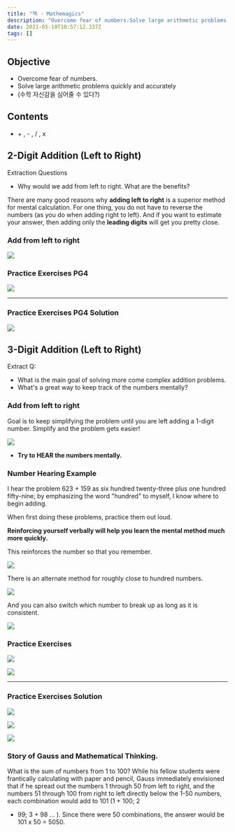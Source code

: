 ```yaml
---
title: "책 - Mathemagics"
description: "Overcome fear of numbers.Solve large arithmetic problems quickly and accuratelyExtraction QuestionsWhy would we add from left to right. What are the b"
date: 2021-05-10T10:57:12.337Z
tags: []
---
```

## Objective 
- Overcome fear of numbers.
- Solve large arithmetic problems quickly and accurately
- (수학 자신감을 심어줄 수 있다?) 

## Contents
- \+ , - , / , x 

## 2-Digit Addition (Left to Right)

Extraction Questions

- Why would we add from left to right. What are the benefits?

There are many good reasons why **adding left to right** is a superior method for mental calculation. For one thing, you do not have to reverse the numbers (as you do when adding right to left). And if you want to estimate your answer, then adding only the **leading digits** will get you pretty close.

### Add from left to right

![](/images/e0f43781-809c-4fc3-8845-7d57d1019709-image.png)

### Practice Exercises PG4
![](/images/9fec663b-7376-40fc-821a-c382305c74e8-image.png)

---

### Practice Exercises PG4 Solution
![](/images/aa2e2e56-5ece-43ee-9a99-b2efc7769bdd-image.png)

## 3-Digit Addition (Left to Right)

Extract Q:
- What is the main goal of solving more come complex addition problems.
- What's a great way to keep track of the numbers mentally?

### Add from left to right

Goal is to keep simplifying the problem until you are left adding a 1-digit number. Simplify and the problem gets easier!

![](/images/b1dace58-e839-48bf-a6d7-3d70f315ecb3-image.png)

- **Try to HEAR the numbers mentally.**

### Number Hearing Example

I hear the problem 623 + 159 as six hundred twenty-three plus one hundred fifty-nine; by emphasizing the word "hundred" to myself, I know where to begin adding.

When first doing these problems, practice them out loud. 

**Reinforcing yourself verbally will help you learn the mental method much more quickly.**

This reinforces the number so that you remember. 

![](/images/c8f809c6-11c1-4f06-be71-723f323e73aa-image.png)

There is an alternate method for roughly close to hundred numbers. 

![](/images/831c85b7-1d5f-4d7e-92c4-e2170f2bd9b4-image.png)

And you can also switch which number to break up as long as it is consistent.

![](/images/05dcdd19-b1ca-4257-a208-65c124ed8499-image.png)

### Practice Exercises

![](/images/81e81cad-49db-4680-90c9-bbe374d30325-image.png)

![](/images/6fa06ac0-896c-4c9e-bde1-e0a7cc4866f7-image.png)

---

### Practice Exercises Solution

![](/images/add1a219-a01d-4d55-8c46-695c881d1264-image.png)

![](/images/ffab364f-043f-42f9-90ce-a3b1583288e9-image.png)

![](/images/0973e6e6-85ad-4a91-b73c-ca1934017869-image.png)

### Story of Gauss and Mathematical Thinking.

What is the sum of numbers from 1 to 100? While his
fellow students were frantically calculating with paper and pencil, Gauss
immediately envisioned that if he spread out the numbers 1 through 50
from left to right, and the numbers 51 through 100 from right to left directly
below the 1-50 numbers, each combination would add to 101 (1 + 100; 2
+ 99; 3 + 98 ... ). Since there were 50 combinations, the answer would
be 101 x 50 = 5050.
